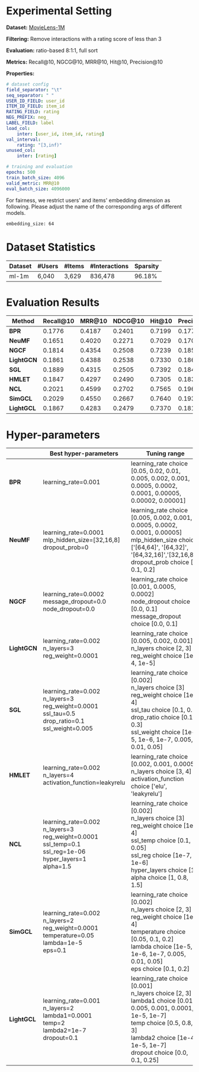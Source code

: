 # Experimental Setting

**Dataset:** [MovieLens-1M](https://grouplens.org/datasets/movielens/)

**Filtering:** Remove interactions with a rating score of less than 3

**Evaluation:** ratio-based 8:1:1, full sort

**Metrics:** Recall@10, NGCG@10, MRR@10, Hit@10, Precision@10

**Properties:**

```yaml
# dataset config
field_separator: "\t"
seq_separator: " "
USER_ID_FIELD: user_id
ITEM_ID_FIELD: item_id
RATING_FIELD: rating
NEG_PREFIX: neg_
LABEL_FIELD: label
load_col:
    inter: [user_id, item_id, rating]
val_interval:
    rating: "[3,inf)"
unused_col: 
    inter: [rating]

# training and evaluation
epochs: 500
train_batch_size: 4096
valid_metric: MRR@10
eval_batch_size: 4096000
```

For fairness, we restrict users' and items' embedding dimension as following. Please adjust the name of the corresponding args of different models.
```
embedding_size: 64
```

# Dataset Statistics

| Dataset    | #Users | #Items | #Interactions | Sparsity |
| ---------- | ------ | ------ | ------------- | -------- |
| ml-1m      | 6,040  | 3,629  | 836,478       | 96.18%   |

# Evaluation Results

| Method       | Recall@10 | MRR@10 | NDCG@10 | Hit@10 | Precision@10 |
|--------------|-----------|--------|---------|--------|--------------|
| **BPR**      | 0.1776    | 0.4187 | 0.2401  | 0.7199 | 0.1779       |
| **NeuMF**    | 0.1651    | 0.4020 | 0.2271  | 0.7029 | 0.1700       |
| **NGCF**     | 0.1814    | 0.4354 | 0.2508  | 0.7239 | 0.1850       |
| **LightGCN** | 0.1861    | 0.4388 | 0.2538  | 0.7330 | 0.1863       |
| **SGL**      | 0.1889    | 0.4315 | 0.2505  | 0.7392 | 0.1843       |
| **HMLET**    | 0.1847    | 0.4297 | 0.2490  | 0.7305 | 0.1836       |
| **NCL**      | 0.2021    | 0.4599 | 0.2702  | 0.7565 | 0.1962       |
| **SimGCL**   | 0.2029    | 0.4550 | 0.2667  | 0.7640 | 0.1933       |
| **LightGCL** | 0.1867    | 0.4283 | 0.2479  | 0.7370 | 0.1815       |

# Hyper-parameters

|              | Best hyper-parameters                                                                                                              | Tuning range                                                                                                                                                                                                                   |
|--------------|------------------------------------------------------------------------------------------------------------------------------------|--------------------------------------------------------------------------------------------------------------------------------------------------------------------------------------------------------------------------------|
| **BPR**      | learning_rate=0.001                                                                                                                | learning_rate choice [0.05, 0.02, 0.01, 0.005, 0.002, 0.001, 0.0005, 0.0002, 0.0001, 0.00005, 0.00002, 0.00001]                                                                                                                |
| **NeuMF**    | learning_rate=0.0001<br />mlp_hidden_size=[32,16,8]<br />dropout_prob=0                                                            | learning_rate choice [0.005, 0.002, 0.001, 0.0005, 0.0002, 0.0001, 0.00005]<br/>mlp_hidden_size choice ['[64,64]', '[64,32]', '[64,32,16]','[32,16,8]']<br/>dropout_prob choice [0, 0.1, 0.2]                                  |
| **NGCF**     | learning_rate=0.0002<br />message_dropout=0.0<br />node_dropout=0.0                                                                | learning_rate choice [0.001, 0.0005, 0.0002]<br/>node_dropout choice [0.0, 0.1]<br/>message_dropout choice [0.0, 0.1]                                                                                                          |
| **LightGCN** | learning_rate=0.002<br />n_layers=3<br />reg_weight=0.0001                                                                         | learning_rate choice [0.005, 0.002, 0.001]<br/>n_layers choice [2, 3]<br/>reg_weight choice [1e-4, 1e-5]                                                                                                                       |
| **SGL**      | learning_rate=0.002<br />n_layers=3<br />reg_weight=0.0001<br />ssl_tau=0.5<br />drop_ratio=0.1<br />ssl_weight=0.005              | learning_rate choice [0.002]<br/>n_layers choice [3]<br/>reg_weight choice [1e-4]<br/>ssl_tau choice [0.1, 0.5]<br/>drop_ratio choice [0.1, 0.3]<br/>ssl_weight choice [1e-5, 1e-6, 1e-7, 0.005, 0.01, 0.05]                   |
| **HMLET**    | learning_rate=0.002<br />n_layers=4<br />activation_function=leakyrelu                                                             | learning_rate choice [0.002, 0.001, 0.0005]<br/>n_layers choice [3, 4]<br/>activation_function choice ['elu', 'leakyrelu']                                                                                                     |
| **NCL**      | learning_rate=0.002<br />n_layers=3<br />reg_weight=0.0001<br />ssl_temp=0.1<br />ssl_reg=1e-06<br />hyper_layers=1<br />alpha=1.5 | learning_rate choice [0.002]<br/>n_layers choice [3]<br/>reg_weight choice [1e-4]<br/>ssl_temp choice [0.1, 0.05]<br/>ssl_reg choice [1e-7, 1e-6]<br/>hyper_layers choice [1]<br/>alpha choice [1, 0.8, 1.5]                   |
| **SimGCL**   | learning_rate=0.002<br />n_layers=2<br />reg_weight=0.0001<br />temperature=0.05<br />lambda=1e-5<br />eps=0.1                     | learning_rate choice [0.002]<br/>n_layers choice [2, 3]<br/>reg_weight choice [1e-4]<br/>temperature choice [0.05, 0.1, 0.2]<br/>lambda choice [1e-5, 1e-6, 1e-7, 0.005, 0.01, 0.05]<br/>eps choice [0.1, 0.2]                 |
| **LightGCL** | learning_rate=0.001<br />n_layers=2<br />lambda1=0.0001<br />temp=2<br />lambda2=1e-7<br />dropout=0.1                             | learning_rate choice [0.001]<br/>n_layers choice [2, 3]<br/>lambda1 choice [0.01, 0.005, 0.001, 0.0001, 1e-5, 1e-7]<br/>temp choice [0.5, 0.8, 2, 3]<br/>lambda2 choice [1e-4, 1e-5, 1e-7]<br/>dropout choice [0.0, 0.1, 0.25] |
